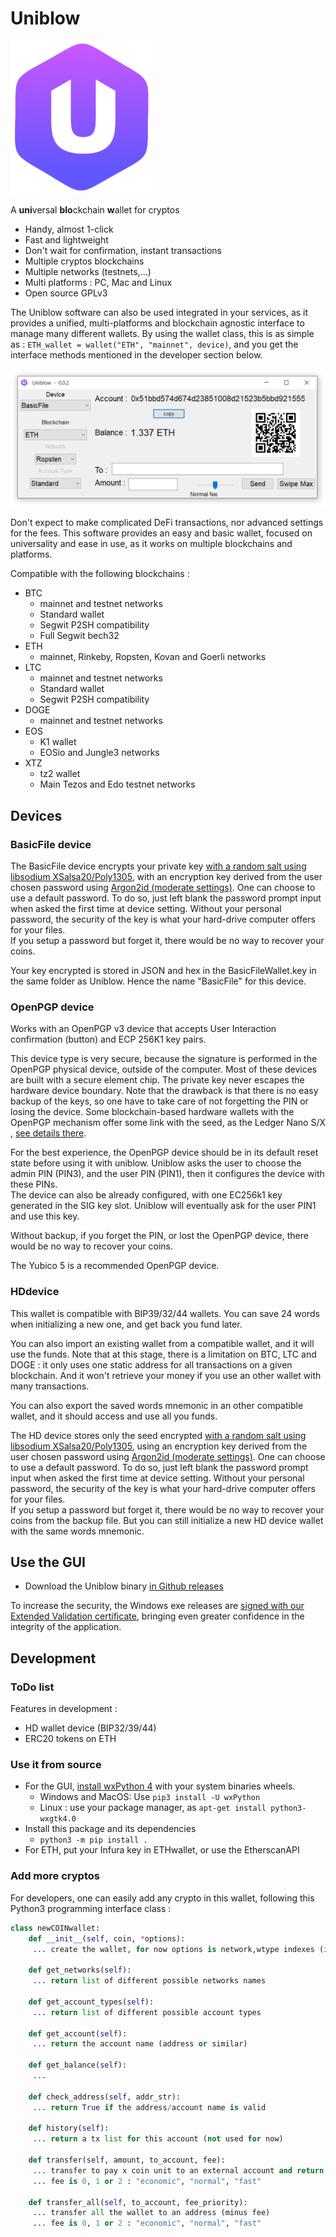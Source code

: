 
# Uniblow

![Uniblow logo](uniblow_logo.png)

A **uni**versal **blo**ckchain **w**allet for cryptos

* Handy, almost 1-click
* Fast and lightweight
* Don't wait for confirmation, instant transactions
* Multiple cryptos blockchains
* Multiple networks (testnets,...)
* Multi platforms : PC, Mac and Linux
* Open source GPLv3

The Uniblow software can also be used integrated in your services, as it
provides a unified, multi-platforms and blockchain agnostic interface to manage
many different wallets. By using the wallet class, this is as simple as :
`ETH_wallet = wallet("ETH", "mainnet", device)`, and you get the interface
methods mentioned in the developer section below.

![Uniblow screenshot](screenshot.png)

Don't expect to make complicated DeFi transactions, nor advanced settings for
the fees. This software provides an easy and basic wallet, focused on
universality and ease in use, as it works on multiple blockchains and platforms.

Compatible with the following blockchains :

* BTC
    * mainnet and testnet networks
    * Standard wallet
    * Segwit P2SH compatibility
    * Full Segwit bech32
* ETH
    * mainnet, Rinkeby, Ropsten, Kovan and Goerli networks
* LTC
    * mainnet and testnet networks
    * Standard wallet
    * Segwit P2SH compatibility
* DOGE
    * mainnet and testnet networks
* EOS
    * K1 wallet
    * EOSio and Jungle3 networks
* XTZ
    * tz2 wallet
    * Main Tezos and Edo testnet networks

## Devices

### BasicFile device

The BasicFile device encrypts your private key [with a random salt using libsodium
XSalsa20/Poly1305](https://libsodium.gitbook.io/doc/secret-key_cryptography/secretbox#algorithm-details),
with an encryption key derived from the user chosen password using [Argon2id
(moderate settings)](https://raw.githubusercontent.com/P-H-C/phc-winner-argon2/master/argon2-specs.pdf).
One can choose to use a default password. To do so, just left blank the password
prompt input when asked the first time at device setting. Without your personal
password, the security of the key is what your hard-drive computer offers for
your files.  
If you setup a password but forget it, there would be no way to recover your
coins.

Your key encrypted is stored in JSON and hex in the BasicFileWallet.key in the
same folder as Uniblow. Hence the name "BasicFile" for this device.

### OpenPGP device

Works with an OpenPGP v3 device that accepts User Interaction confirmation
(button) and ECP 256K1 key pairs.

This device type is very secure, because the signature is performed in the
OpenPGP physical device, outside of the computer. Most of these devices are
built with a secure element chip. The private key never escapes the hardware
device boundary. Note that the drawback is that there is no easy backup of the
keys, so one have to take care of not forgetting the PIN or losing the device.
Some blockchain-based hardware wallets with the OpenPGP mechanism offer some
link with the seed, as the Ledger Nano S/X , [see details there](https://github.com/LedgerHQ/openpgp-card-app/blob/master/doc/user/blue-app-openpgp-card.rst).

For the best experience, the OpenPGP device should be in its default reset state
before using it with uniblow. Uniblow asks the user to choose the admin PIN
(PIN3), and the user PIN (PIN1), then it configures the device with these PINs.  
The device can also be already configured, with one EC256k1 key generated in the
SIG key slot. Uniblow will eventually ask for the user PIN1 and use this key.

Without backup, if you forget the PIN, or lost the OpenPGP device, there would
be no way to recover your coins.

The Yubico 5 is a recommended OpenPGP device.

### HDdevice

This wallet is compatible with BIP39/32/44 wallets. You can save 24 words when
initializing a new one, and get back you fund later.

You can also import an existing wallet from a compatible wallet, and it will use
the funds. Note that at this stage, there is a limitation on BTC, LTC and DOGE : it
only uses one static address for all transactions on a given blockchain. And it won't
retrieve your money if you use an other wallet with many transactions.

You can also export the saved words mnemonic in an other compatible wallet, and it
should access and use all you funds.

The HD device stores only the seed encrypted [with a random salt using libsodium
XSalsa20/Poly1305](https://libsodium.gitbook.io/doc/secret-key_cryptography/secretbox#algorithm-details),
using an encryption key derived from the user chosen password using [Argon2id
(moderate settings)](https://raw.githubusercontent.com/P-H-C/phc-winner-argon2/master/argon2-specs.pdf).
One can choose to use a default password. To do so, just left blank the password
prompt input when asked the first time at device setting. Without your personal
password, the security of the key is what your hard-drive computer offers for
your files.  
If you setup a password but forget it, there would be no way to recover your
coins from the backup file. But you can still initialize a new HD device wallet
with the same words mnemonic.

## Use the GUI

* Download the Uniblow binary [in Github releases](https://github.com/bitlogik/uniblow/releases/latest)

To increase the security, the Windows exe releases are [signed with our Extended
Validation
certificate](https://en.wikipedia.org/wiki/Code_signing#Extended_validation_(EV)_code_signing),
bringing even greater confidence in the integrity of the application.

## Development

### ToDo list

Features in development :

* HD wallet device (BIP32/39/44)
* ERC20 tokens on ETH

### Use it from source

* For the GUI, [install wxPython 4](https://wxpython.org/pages/downloads/) with your system binaries wheels.
    * Windows and MacOS: Use `pip3 install -U wxPython`
    * Linux : use your package manager, as `apt-get install python3-wxgtk4.0`
* Install this package and its dependencies
    * `python3 -m pip install .`
* For ETH, put your Infura key in ETHwallet, or use the EtherscanAPI

### Add more cryptos

For developers, one can easily add any crypto in this wallet, following this Python3 programming interface class :

```Python
class newCOINwallet:
    def __init__(self, coin, *options):
     ... create the wallet, for now options is network,wtype indexes (indexing the list returned by get_networks and get_account_types)

    def get_networks(self):
     ... return list of different possible networks names

    def get_account_types(self):
     ... return list of different possible account types

    def get_account(self):
     ... return the account name (address or similar)

    def get_balance(self):
     ...

    def check_address(self, addr_str):
     ... return True if the address/account name is valid
    
    def history(self):
     ... return a tx list for this account (not used for now)

    def transfer(self, amount, to_account, fee):
     ... transfer to pay x coin unit to an external account and return txid
     ... fee is 0, 1 or 2 : "economic", "normal", "fast"
    
    def transfer_all(self, to_account, fee_priority):
     ... transfer all the wallet to an address (minus fee)
     ... fee is 0, 1 or 2 : "economic", "normal", "fast"
```
